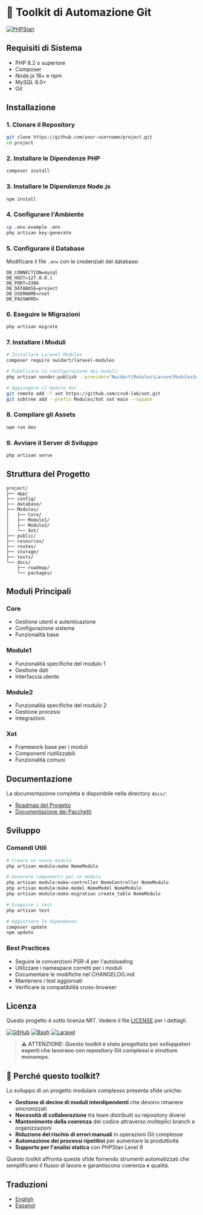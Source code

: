 # 🚀 Toolkit di Automazione Git

[![PHPStan](https://img.shields.io/badge/PHPStan-Level%209-brightgreen.svg?style=for-the-badge&logo=php&logoColor=white)](phpstan/ANALISI_MODULI_PHPSTAN.md)

## Requisiti di Sistema
- PHP 8.2 o superiore
- Composer
- Node.js 18+ e npm
- MySQL 8.0+
- Git

## Installazione

### 1. Clonare il Repository
```bash
git clone https://github.com/your-username/project.git
cd project
```

### 2. Installare le Dipendenze PHP
```bash
composer install
```

### 3. Installare le Dipendenze Node.js
```bash
npm install
```

### 4. Configurare l'Ambiente
```bash
cp .env.example .env
php artisan key:generate
```

### 5. Configurare il Database
Modificare il file `.env` con le credenziali del database:
```env
DB_CONNECTION=mysql
DB_HOST=127.0.0.1
DB_PORT=3306
DB_DATABASE=project
DB_USERNAME=root
DB_PASSWORD=
```

### 6. Eseguire le Migrazioni
```bash
php artisan migrate
```

### 7. Installare i Moduli
```bash
# Installare Laravel Modules
composer require nwidart/laravel-modules

# Pubblicare la configurazione dei moduli
php artisan vendor:publish --provider="Nwidart\Modules\LaravelModulesServiceProvider"

# Aggiungere il modulo Xot
git remote add -f xot https://github.com/crud-lab/xot.git
git subtree add --prefix Modules/Xot xot main --squash
```

### 8. Compilare gli Assets
```bash
npm run dev
```

### 9. Avviare il Server di Sviluppo
```bash
php artisan serve
```

## Struttura del Progetto

```
project/
├── app/
├── config/
├── database/
├── Modules/
│   ├── Core/
│   ├── Module1/
│   ├── Module2/
│   └── Xot/
├── public/
├── resources/
├── routes/
├── storage/
├── tests/
└── docs/
    ├── roadmap/
    └── packages/
```

## Moduli Principali

### Core
- Gestione utenti e autenticazione
- Configurazione sistema
- Funzionalità base

### Module1
- Funzionalità specifiche del modulo 1
- Gestione dati
- Interfaccia utente

### Module2
- Funzionalità specifiche del modulo 2
- Gestione processi
- Integrazioni

### Xot
- Framework base per i moduli
- Componenti riutilizzabili
- Funzionalità comuni

## Documentazione

La documentazione completa è disponibile nella directory `docs/`:
- [Roadmap del Progetto](roadmap/README.md)
- [Documentazione dei Pacchetti](packages/README.md)

## Sviluppo

### Comandi Utili
```bash
# Creare un nuovo modulo
php artisan module:make NomeModulo

# Generare componenti per un modulo
php artisan module:make-controller NomeController NomeModulo
php artisan module:make-model NomeModel NomeModulo
php artisan module:make-migration create_table NomeModulo

# Eseguire i test
php artisan test

# Aggiornare le dipendenze
composer update
npm update
```

### Best Practices
- Seguire le convenzioni PSR-4 per l'autoloading
- Utilizzare i namespace corretti per i moduli
- Documentare le modifiche nel CHANGELOG.md
- Mantenere i test aggiornati
- Verificare la compatibilità cross-browser

## Licenza
Questo progetto è sotto licenza MIT. Vedere il file [LICENSE](../../LICENSE) per i dettagli.

[![GitHub](https://img.shields.io/badge/GitHub-100000?style=for-the-badge&logo=github&logoColor=white)](https://github.com)
[![Bash](https://img.shields.io/badge/Bash-4EAA25?style=for-the-badge&logo=gnu-bash&logoColor=white)](https://www.gnu.org/software/bash/)
[![Laravel](https://img.shields.io/badge/Laravel-FF2D20?style=for-the-badge&logo=laravel&logoColor=white)](https://laravel.com)

> **⚠️ ATTENZIONE: Questo toolkit è stato progettato per sviluppatori esperti che lavorano con repository Git complessi e strutture monorepo.**

## 🤔 Perché questo toolkit?

Lo sviluppo di un progetto modulare complesso presenta sfide uniche:

- **Gestione di decine di moduli interdipendenti** che devono rimanere sincronizzati
- **Necessità di collaborazione** tra team distribuiti su repository diversi
- **Mantenimento della coerenza** del codice attraverso molteplici branch e organizzazioni
- **Riduzione del rischio di errori manuali** in operazioni Git complesse
- **Automazione dei processi ripetitivi** per aumentare la produttività
- **Supporto per l'analisi statica** con PHPStan Level 9

Questo toolkit affronta queste sfide fornendo strumenti automatizzati che semplificano il flusso di lavoro e garantiscono coerenza e qualità.

## Traduzioni
- [English](../../README.md)
- [Español](README.es.md) 
